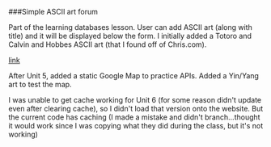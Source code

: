 ###Simple ASCII art forum

Part of the learning databases lesson. User can add ASCII art (along with title) and it will be displayed below the form.
I initially added a Totoro and Calvin and Hobbes ASCII art (that I found off of Chris.com).

[link](http://asciichan-1201.appspot.com/)

After Unit 5, added a static Google Map to practice APIs. Added a Yin/Yang art to test the map.

I was unable to get cache working for Unit 6 (for some reason didn't update even after clearing cache), so I didn't load that version onto the website. But the current code has caching (I made a mistake and didn't branch...thought it would work since I was copying what they did during the class, but it's not working)
